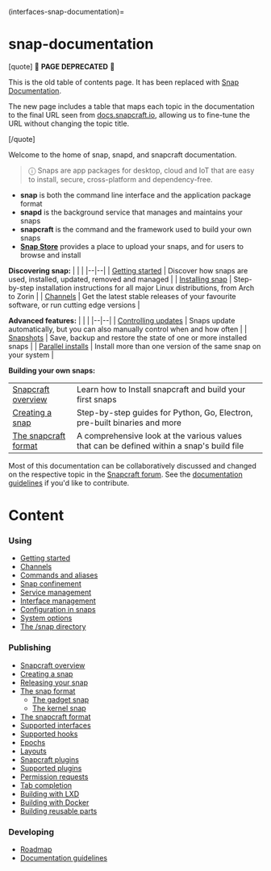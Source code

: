 (interfaces-snap-documentation)=
# snap-documentation

[quote]
:construction: **PAGE DEPRECATED** :construction:

This is the old table of contents page. It has been replaced with [Snap Documentation](/).

The new page includes a table that maps each topic in the documentation to the final URL seen from [docs.snapcraft.io](https://docs.snapcraft.io/), allowing us to fine-tune the URL without changing the topic title. 

[/quote]

Welcome to the home of snap, snapd, and snapcraft documentation.

>  ⓘ  Snaps are app packages for desktop, cloud and IoT that are easy to install, secure, cross-platform and dependency-free.

- **snap** is both the command line interface and the application package format
- **snapd** is the background service that manages and maintains your snaps 
- **snapcraft** is the command and the framework used to build your own snaps
- **[Snap Store](https://snapcraft.io/store)** provides a place to upload your snaps, and for users to browse and install

**Discovering snap:**
|  |  |
|--|--|
| [Getting started](/) | Discover how snaps are used, installed, updated, removed and managed |
| [Installing snap](/)  | Step-by-step installation instructions for all major Linux distributions, from Arch to Zorin |
| [Channels](/) | Get the latest stable releases of your favourite software, or run cutting edge versions |

**Advanced features:**
|  |  |
|--|--|
| [Controlling updates](/) | Snaps update automatically, but you can also manually control when and how often | 
| [Snapshots](/) | Save, backup and restore the state of one or more installed snaps |
| [Parallel installs](/interfaces/parallel-installs) | Install more than one version of the same snap on your system |

**Building your own snaps:**

|  |  |
|--|--|
| [Snapcraft overview](/) | Learn how to Install snapcraft and build your first snaps  |
| [Creating a snap](/) | Step-by-step guides for Python, Go, Electron, pre-built binaries and more |
| [The snapcraft format](/) | A comprehensive look at the various values that can be defined within a snap's build file |

Most of this documentation can be collaboratively discussed and changed on the respective topic in the [Snapcraft forum](https://forum.snapcraft.io/). See the [documentation guidelines](/) if you'd like to contribute.

# Content

### Using

* [Getting started](/)
* [Channels](/)
* [Commands and aliases](/)
* [Snap confinement](/)
* [Service management](/)
* [Interface management](/)
* [Configuration in snaps](/)
* [System options](/)
* [The /snap directory](/interfaces/system-snap-directory)

<!-- Core docs?
* [Enabling swap on Ubuntu Core](/)
* [Ubuntu Core boot mode explained](/interfaces/ubuntu-core-boot-modes)
-->
<!--
IDEAS:
* Installing snapd => Index of "Installing on <distro>" subpages
* Commands and aliases
* Service management
* Changes and tasks
* Looking inside snaps => snap run --shell, etc
* Core devices => Ubuntu Core, etc
-->

### Publishing
* [Snapcraft overview](/)
* [Creating a snap](/)
* [Releasing your snap](/)
* [The snap format](/)
  * [The gadget snap](/)
  * [The kernel snap](/)
* [The snapcraft format](/)
* [Supported interfaces](/interfaces/index)
* [Supported hooks](/)
* [Epochs](/)
* [Layouts](/)
* [Snapcraft plugins](/interfaces/snapcraft-plugins)
* [Supported plugins](/)
* [Permission requests](/interfaces/process-for-aliases-auto-connections-and-tracks)
* [Tab completion](/interfaces/tab-completion)
* [Building with LXD](/)
* [Building with Docker](/interfaces/build-on-docker)
* [Building reusable parts](/)

<!--
IDEAS:
* Creating a snap
* Layouts
* Assertions
-->

### Developing

* [Roadmap](/interfaces/snapd-roadmap)
* [Documentation guidelines](/)

<!--
IDEAS:
* Daemon API => Index with basics and subpages
* Store API
-->

